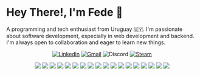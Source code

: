 # Hey There!, I'm Fede 🖖
A programming and tech enthusiast from Uruguay :uruguay:. I'm passionate about software development, especially in web development and backend. I'm always open to collaboration and eager to learn new things.
<p align="center">
    <a href="https://www.linkedin.com/in/federicocoelho" target="blank"><img alt="Linkedin" src="https://img.shields.io/badge/-Federico%20Coelho-0e76a8?style=for-the-badge&logo=linkedin&logoColor=white"/></a>
    <a href="mailto:fcoelhovazquez@gmail.com"><img alt="Gmail" src="https://img.shields.io/badge/-fcoelhovazquez@gmail.com-D14836?style=for-the-badge&logo=gmail&logoColor=white"/></a>
    <img alt="Discord" src="https://img.shields.io/badge/-santerzet-7289DA?style=for-the-badge&logo=discord&logoColor=white"/>
    <a href="https://steamcommunity.com/id/SanterZ/" target="blank"><img alt="Steam" src="https://img.shields.io/badge/-SanterZ-000000?style=for-the-badge&logo=steam&logoColor=white"/></a>
</p>

<p align="center">
    <a href="https://developer.mozilla.org/en-US/docs/Web/HTML" target="blank"><img src="https://skillicons.dev/icons?i=html" /></a>
    <a href="https://developer.mozilla.org/en-US/docs/Web/CSS" target="blank"><img src="https://skillicons.dev/icons?i=css" /></a>
    <a href="https://developer.mozilla.org/en-US/docs/Web/JavaScript" target="blank"><img src="https://skillicons.dev/icons?i=js" /></a>
    <a href="https://www.java.com/en/" target="blank"><img src="https://skillicons.dev/icons?i=java" /></a>
    <a href="https://nodejs.org/en" target="blank"><img src="https://skillicons.dev/icons?i=nodejs" /></a>
    <a href="https://discord.js.org/" target="blank"><img src="https://skillicons.dev/icons?i=discordjs" /></a>
    <a href="#" target="blank"><img src="https://skillicons.dev/icons?i=bots" /></a>
    <a href="https://www.mysql.com/" target="blank"><img src="https://skillicons.dev/icons?i=mysql" /></a>
    <a href="https://www.postgresql.org/" target="blank"><img src="https://skillicons.dev/icons?i=postgresql" /></a>
    <a href="https://www.sqlite.org/" target="blank"><img src="https://skillicons.dev/icons?i=sqlite" /></a>
    <a href="https://git-scm.com/" target="blank"><img src="https://skillicons.dev/icons?i=git" /></a>
    <a href="https://www.docker.com/" target="blank"><img src="https://skillicons.dev/icons?i=docker" /></a>
    <a href="https://code.visualstudio.com/" target="blank"><img src="https://skillicons.dev/icons?i=vscode" /></a>
    <a href="https://www.jetbrains.com/idea/" target="blank"><img src="https://skillicons.dev/icons?i=idea" /></a>
    <a href="https://www.vim.org/" target="blank"><img src="https://skillicons.dev/icons?i=vim" /></a>
    <a href="#" target="blank"><img src="https://skillicons.dev/icons?i=bash" /></a>
    <a href="#" target="blank"><img src="https://skillicons.dev/icons?i=windows" /></a>
    <a href="#" target="blank"><img src="https://skillicons.dev/icons?i=linux" /></a>
</p>
